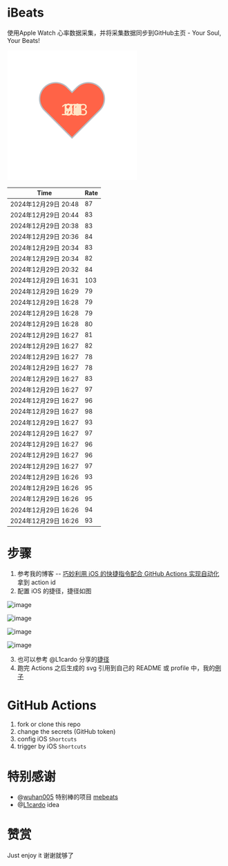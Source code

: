 # iBeats
使用Apple Watch 心率数据采集，并将采集数据同步到GitHub主页 - Your Soul, Your Beats!

![](./files/heart.svg)

<!--START_SECTION:my_heart_rate-->
| Time | Rate | 
 | ---- | ---- | 
| 2024年12月29日 20:48 | 87 |
| 2024年12月29日 20:44 | 83 |
| 2024年12月29日 20:38 | 83 |
| 2024年12月29日 20:36 | 84 |
| 2024年12月29日 20:34 | 83 |
| 2024年12月29日 20:34 | 82 |
| 2024年12月29日 20:32 | 84 |
| 2024年12月29日 16:31 | 103 |
| 2024年12月29日 16:29 | 79 |
| 2024年12月29日 16:28 | 79 |
| 2024年12月29日 16:28 | 79 |
| 2024年12月29日 16:28 | 80 |
| 2024年12月29日 16:27 | 81 |
| 2024年12月29日 16:27 | 82 |
| 2024年12月29日 16:27 | 78 |
| 2024年12月29日 16:27 | 78 |
| 2024年12月29日 16:27 | 83 |
| 2024年12月29日 16:27 | 97 |
| 2024年12月29日 16:27 | 96 |
| 2024年12月29日 16:27 | 98 |
| 2024年12月29日 16:27 | 93 |
| 2024年12月29日 16:27 | 97 |
| 2024年12月29日 16:27 | 96 |
| 2024年12月29日 16:27 | 96 |
| 2024年12月29日 16:27 | 97 |
| 2024年12月29日 16:26 | 93 |
| 2024年12月29日 16:26 | 95 |
| 2024年12月29日 16:26 | 95 |
| 2024年12月29日 16:26 | 94 |
| 2024年12月29日 16:26 | 93 |

<!--END_SECTION:my_heart_rate-->

# 步骤
1. 参考我的博客 -- [巧妙利用 iOS 的快捷指令配合 GitHub Actions 实现自动化](https://github.com/yihong0618/gitblog/issues/198) 拿到 action id
2. 配置 iOS 的捷径，捷径如图

![image](https://user-images.githubusercontent.com/15976103/122154218-0db0b480-ce97-11eb-93bb-5aec07c558dc.png)

![image](https://user-images.githubusercontent.com/15976103/122154236-186b4980-ce97-11eb-8e4b-70551a0391ae.png)

![image](https://user-images.githubusercontent.com/15976103/122154268-2d47dd00-ce97-11eb-902e-3acf292265a9.png)

![image](https://user-images.githubusercontent.com/15976103/122174055-fa144680-ceb4-11eb-9be2-3eb83cd516f7.png)

3. 也可以参考 @L1cardo 分享的[捷径](https://www.icloud.com/shortcuts/6ab6047b459c41ad822ad6b94b1c03d4)
4. 跑完 Actions 之后生成的 svg 引用到自己的 README 或 profile 中，我的[例子](https://github.com/yihong0618) 

# GitHub Actions

1. fork or clone this repo
2. change the secrets (GitHub token)
3. config iOS `Shortcuts` 
4. trigger by iOS `Shortcuts`

# 特别感谢
- @[wuhan005](https://github.com/wuhan005) 特别棒的项目 [mebeats](https://github.com/wuhan005/mebeats)
- @[L1cardo](https://github.com/L1cardo) idea

# 赞赏
Just enjoy it
谢谢就够了
